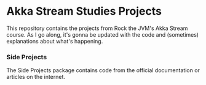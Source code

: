 # Akka Stream Studies Projects

This repository contains the projects from Rock the JVM's Akka Stream course.
As I go along, it's gonna be updated with the code and (sometimes) explanations about what's happening.  

### Side Projects

The Side Projects package contains code from the official documentation or articles on the internet.
